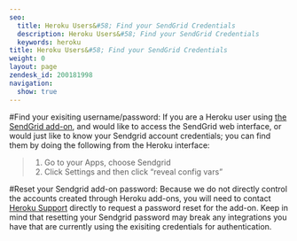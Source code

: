 ```yaml
---
seo:
  title: Heroku Users&#58; Find your SendGrid Credentials
  description: Heroku Users&#58; Find your SendGrid Credentials
  keywords: heroku
title: Heroku Users&#58; Find your SendGrid Credentials
weight: 0
layout: page
zendesk_id: 200181998
navigation:
  show: true
---
```


#Find your exisiting username/password:
If you are a Heroku user using [the SendGrid add-on](https://addons.heroku.com/sendgrid), and would like to access the SendGrid web interface, or would just like to know your Sendgrid account credentials; you can find them by doing the following from the Heroku interface:

>1. Go to your Apps, choose Sendgrid
>2. Click Settings and then click “reveal config vars”


#Reset your Sendgrid add-on password:
Because we do not directly control the accounts created through Heroku add-ons, you will need to contact [Heroku Support](https://www.heroku.com/support) directly to request a password reset for the add-on. Keep in mind that resetting your Sendgrid password may break any integrations you have that are currently using the exisiting credentials for authentication.   
